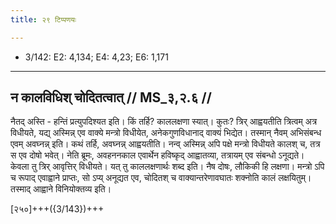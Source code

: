```yaml
---
title: २९ टिप्पणयः

---
```

- 3/142: E2: 4,134; E4: 4,23; E6: 1,171

____________________________________________


## न कालविधिश् चोदितत्वात् // MS_३,२.६ //

नैतद् अस्ति - हन्तिं प्रत्युपदिश्यत इति। किं तर्हि? काललक्षणा स्यात्। कुतः? त्रिर् आह्वयतीति त्रित्वम् अत्र विधीयते, यद्य् अस्मिन्न् एव वाक्ये मन्त्रो विधीयेत, अनेकगुणविधानाद् वाक्यं भिद्येत। तस्मान् नैवम् अभिसंबन्ध एवम् अवघ्नन्न् इति। कथं तर्हि, अवघ्नन्न् आह्वयतीति। नन्व् अस्मिन्न् अपि पक्षे मन्त्रो विधीयते कालश् च, तत्र स एव दोषो भवेत्। नेति ब्रूमः, अवहननकाल एवार्थेन हविष्कृद् आह्वातव्या, तत्रायम् एव संबन्धो ऽनूद्यते। केवला तु त्रिर् आवृत्तिर् विधीयते। यत् तु काललक्षणार्थः शब्द इति। नैष दोषः, लौकिकी हि लक्षणा। मन्त्रो ऽपि च रूपाद् एवाह्वाने प्राप्तः, सो ऽप्य् अनूद्यत एव, चोदितश् च वाक्यान्तरेणावघातः शक्नोति कालं लक्षयितुम्। तस्माद् आह्वाने विनियोक्तव्य इति।

[२५०]+++({3/143})+++
